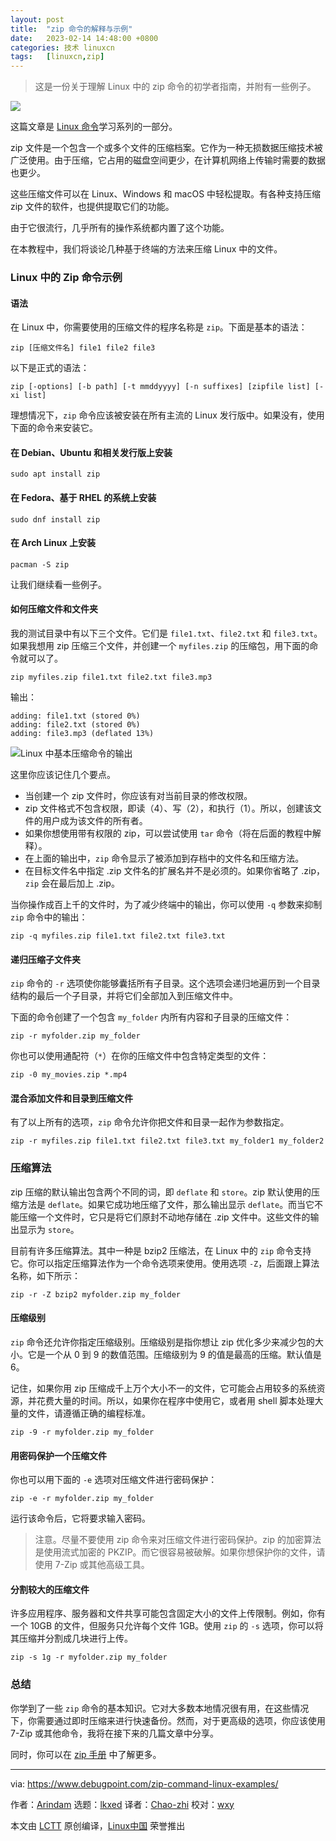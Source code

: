 ```yaml
---
layout: post
title:	"zip 命令的解释与示例"
date:	2023-02-14 14:48:00 +0800 
categories:	技术 linuxcn 
tags:	[linuxcn,zip]
---
```




> 
> 这是一份关于理解 Linux 中的 zip 命令的初学者指南，并附有一些例子。
> 
> 
> 


![](/Asserts/Images//attachment/album/202302/14/144901jd8d9m161m1q8dm0.jpg)


这篇文章是 [Linux 命令](https://www.debugpoint.com/category/linux-commands)学习系列的一部分。


zip 文件是一个包含一个或多个文件的压缩档案。它作为一种无损数据压缩技术被广泛使用。由于压缩，它占用的磁盘空间更少，在计算机网络上传输时需要的数据也更少。


这些压缩文件可以在 Linux、Windows 和 macOS 中轻松提取。有各种支持压缩 zip 文件的软件，也提供提取它们的功能。


由于它很流行，几乎所有的操作系统都内置了这个功能。


在本教程中，我们将谈论几种基于终端的方法来压缩 Linux 中的文件。


### Linux 中的 Zip 命令示例


#### 语法


在 Linux 中，你需要使用的压缩文件的程序名称是 `zip`。下面是基本的语法：



```
zip [压缩文件名] file1 file2 file3

```

以下是正式的语法：



```
zip [-options] [-b path] [-t mmddyyyy] [-n suffixes] [zipfile list] [-xi list]

```

理想情况下，`zip` 命令应该被安装在所有主流的 Linux 发行版中。如果没有，使用下面的命令来安装它。


#### 在 Debian、Ubuntu 和相关发行版上安装



```
sudo apt install zip

```

#### 在 Fedora、基于 RHEL 的系统上安装



```
sudo dnf install zip

```

#### 在 Arch Linux 上安装



```
pacman -S zip

```

让我们继续看一些例子。


#### 如何压缩文件和文件夹


我的测试目录中有以下三个文件。它们是 `file1.txt`、`file2.txt` 和 `file3.txt`。如果我想用 zip 压缩三个文件，并创建一个 `myfiles.zip` 的压缩包，用下面的命令就可以了。



```
zip myfiles.zip file1.txt file2.txt file3.mp3

```

输出：



```
adding: file1.txt (stored 0%)
adding: file2.txt (stored 0%)
adding: file3.mp3 (deflated 13%)

```

![Linux 中基本压缩命令的输出](/Asserts/Images//attachment/album/202302/14/144907zza6qlo0la2ttgmo.jpg)


这里你应该记住几个要点。


* 当创建一个 zip 文件时，你应该有对当前目录的修改权限。
* zip 文件格式不包含权限，即读（4）、写（2），和执行（1）。所以，创建该文件的用户成为该文件的所有者。
* 如果你想使用带有权限的 zip，可以尝试使用 `tar` 命令（将在后面的教程中解释）。
* 在上面的输出中，`zip` 命令显示了被添加到存档中的文件名和压缩方法。
* 在目标文件名中指定 .zip 文件名的扩展名并不是必须的。如果你省略了 .zip，`zip` 会在最后加上 .zip。


当你操作成百上千的文件时，为了减少终端中的输出，你可以使用 `-q` 参数来抑制 `zip` 命令中的输出：



```
zip -q myfiles.zip file1.txt file2.txt file3.txt

```

#### 递归压缩子文件夹


`zip` 命令的 `-r` 选项使你能够囊括所有子目录。这个选项会递归地遍历到一个目录结构的最后一个子目录，并将它们全部加入到压缩文件中。


下面的命令创建了一个包含 `my_folder` 内所有内容和子目录的压缩文件：



```
zip -r myfolder.zip my_folder

```

你也可以使用通配符（`*`）在你的压缩文件中包含特定类型的文件：



```
zip -0 my_movies.zip *.mp4

```

#### 混合添加文件和目录到压缩文件


有了以上所有的选项，`zip` 命令允许你把文件和目录一起作为参数指定。



```
zip -r myfiles.zip file1.txt file2.txt file3.txt my_folder1 my_folder2

```

### 压缩算法


zip 压缩的默认输出包含两个不同的词，即 `deflate` 和 `store`。zip 默认使用的压缩方法是 `deflate`。如果它成功地压缩了文件，那么输出显示 `deflate`。而当它不能压缩一个文件时，它只是将它们原封不动地存储在 .zip 文件中。这些文件的输出显示为 `store`。


目前有许多压缩算法。其中一种是 bzip2 压缩法，在 Linux 中的 `zip` 命令支持它。你可以指定压缩算法作为一个命令选项来使用。使用选项 `-Z`，后面跟上算法名称，如下所示：



```
zip -r -Z bzip2 myfolder.zip my_folder

```

#### 压缩级别


`zip` 命令还允许你指定压缩级别。压缩级别是指你想让 zip 优化多少来减少包的大小。它是一个从 0 到 9 的数值范围。压缩级别为 9 的值是最高的压缩。默认值是 6。


记住，如果你用 zip 压缩成千上万个大小不一的文件，它可能会占用较多的系统资源，并花费大量的时间。所以，如果你在程序中使用它，或者用 shell 脚本处理大量的文件，请遵循正确的编程标准。



```
zip -9 -r myfolder.zip my_folder

```

#### 用密码保护一个压缩文件


你也可以用下面的 `-e` 选项对压缩文件进行密码保护：



```
zip -e -r myfolder.zip my_folder

```

运行该命令后，它将要求输入密码。



> 
> 注意。尽量不要使用 zip 命令来对压缩文件进行密码保护。zip 的加密算法是使用流式加密的 PKZIP。而它很容易被破解。如果你想保护你的文件，请使用 7-Zip 或其他高级工具。
> 
> 
> 


#### 分割较大的压缩文件


许多应用程序、服务器和文件共享可能包含固定大小的文件上传限制。例如，你有一个 10GB 的文件，但服务只允许每个文件 1GB。使用 `zip` 的 `-s` 选项，你可以将其压缩并分割成几块进行上传。



```
zip -s 1g -r myfolder.zip my_folder

```

### 总结


你学到了一些 `zip` 命令的基本知识。它对大多数本地情况很有用，在这些情况下，你需要通过即时压缩来进行快速备份。然而，对于更高级的选项，你应该使用 7-Zip 或其他命令，我将在接下来的几篇文章中分享。


同时，你可以在 [zip 手册](https://linux.die.net/man/1/zip) 中了解更多。




---


via: <https://www.debugpoint.com/zip-command-linux-examples/>


作者：[Arindam](https://www.debugpoint.com/author/admin1/) 选题：[lkxed](https://github.com/lkxed) 译者：[Chao-zhi](https://github.com/Chao-zhi) 校对：[wxy](https://github.com/wxy)


本文由 [LCTT](https://github.com/LCTT/TranslateProject) 原创编译，[Linux中国](https://linux.cn/) 荣誉推出
